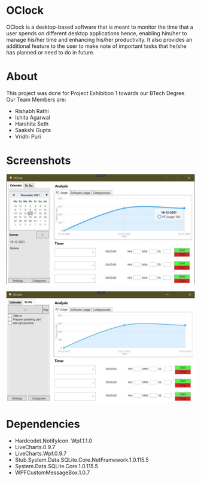 # OClock

OClock is a desktop-based software that is meant to monitor the time that a user spends on different
desktop applications hence, enabling him/her to manage his/her time and enhancing his/her
productivity.
It also provides an additional feature to the user to make note of important tasks that he/she has
planned or need to do in future.

# About

This project was done for Project Exhibition 1 towards our BTech Degree. Our Team Members are:

- Rishabh Rathi
- Ishita Agarwal
- Harshita Seth
- Saakshi Gupta
- Vridhi Puri

# Screenshots
![Main Window](pics/pic1.jpg)

![To Do List](pics/pic2.jpg)

# Dependencies

- Hardcodet.NotifyIcon. Wpf.1.1.0
- LiveCharts.0.9.7
- LiveCharts.Wpf.0.9.7
- Stub.System.Data.SQLite.Core.NetFramework.1.0.115.5
- System.Data.SQLite.Core.1.0.115.5
- WPFCustomMessageBox.1.0.7
